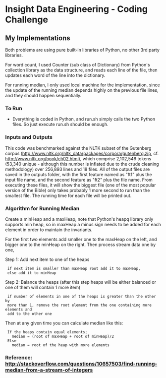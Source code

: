 Insight Data Engineering - Coding Challenge
===========================================================

## My Implementations

Both problems are using pure built-in libraries of Python, no other 3rd party libraries.

For word count, I used Counter (sub class of Dictionary) from Python's collection library as the data structure, and reads each line of the file, then updates each word of the line into the dictionary.

For running median, I only used local machine for the implementation, since the update of the running median depends highly on the previous file lines, and they should happen sequentially.

### To Run

  * Everything is coded in Python, and run.sh simply calls the two Python files. So
  just execute run.sh should be enough. 

### Inputs and Outputs

  This code was benchmarked against the NLTK subset of the Gutenberg corpus (http://www.nltk.org/nltk_data/packages/corpora/gutenberg.zip, cf. http://www.nltk.org/book/ch02.html), which comprise 2,102,546 tokens (53,340 unique - although this number is inflated due to the crude cleaning methodology) over 256,893 lines and 18 files.
  All of the output files are saved in the outputs folder, with the first feature named as "ft1" plus the input file name, and the second feature as "ft2" plus the file name. From executing these files, it will show the biggest file (one of the most popular version of the Bible) only takes probably 1 more second to run than the smallest file. The running time for each file will be printed out.


### Algorithm for Running Median

  Create a minHeap and a maxHeap, note that Python's heapq library only supports min heap, so in maxHeap a minus sign needs to be added for each element in order to maintain the invariants.

  For the first two elements add smaller one to the maxHeap on the left, and bigger one to the minHeap on the right. Then process stream data one by one,

  Step 1: Add next item to one of the heaps

     if next item is smaller than maxHeap root add it to maxHeap,
     else add it to minHeap

  Step 2: Balance the heaps (after this step heaps will be either balanced or
     one of them will contain 1 more item)

     if number of elements in one of the heaps is greater than the other by
     more than 1, remove the root element from the one containing more elements and
     add to the other one
  Then at any given time you can calculate median like this:

     If the heaps contain equal elements;
       median = (root of maxHeap + root of minHeap)/2
     Else
       median = root of the heap with more elements

### Reference: http://stackoverflow.com/questions/10657503/find-running-median-from-a-stream-of-integers


